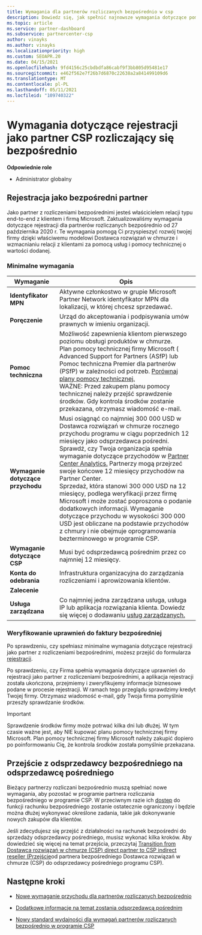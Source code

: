 ```yaml
---
title: Wymagania dla partnerów rozliczanych bezpośrednio w csp
description: Dowiedz się, jak spełnić najnowsze wymagania dotyczące pomocy technicznej i usług, aby zostać partnerem rozliczania bezpośredniego w programie Microsoft Cloud Solution Provider (CSP).
ms.topic: article
ms.service: partner-dashboard
ms.subservice: partnercenter-csp
author: vinayks
ms.author: vinayks
ms.localizationpriority: high
ms.custom: SEOAPR.20
ms.date: 04/15/2021
ms.openlocfilehash: 9fd4156c25cbdbdfa86cabf9f3bb805d95481e17
ms.sourcegitcommit: e462f562e7f26b7d6870c22638a2a841499109d6
ms.translationtype: MT
ms.contentlocale: pl-PL
ms.lasthandoff: 05/11/2021
ms.locfileid: "109740322"
---
```

# <a name="requirements-to-enroll-as-a-csp-direct-bill-partner"></a>Wymagania dotyczące rejestracji jako partner CSP rozliczający się bezpośrednio

**Odpowiednie role**

- Administrator globalny

## <a name="enroll-as-a-direct-partner"></a>Rejestracja jako bezpośredni partner

Jako partner z rozliczeniami bezpośrednimi jesteś właścicielem relacji typu end-to-end z klientem i firmą Microsoft. Zaktualizowaliśmy wymagania dotyczące rejestracji dla partnerów rozliczanych bezpośrednio od 27 października 2020 r. Te wymagania pomogą Ci przyspieszyć rozwój twojej firmy dzięki właściwemu modelowi Dostawca rozwiązań w chmurze i wzmacnianiu relacji z klientami za pomocą usług i pomocy technicznej o wartości dodanej.  

### <a name="minimum-requirements"></a>Minimalne wymagania

|**Wymaganie**|  **Opis**  |
|--------------------------------|--------------------------------------------------------------|
|**Identyfikator MPN**   |Aktywne członkostwo w grupie Microsoft Partner Network identyfikator MPN dla lokalizacji, w której chcesz sprzedawać.   |
|**Poręczenie**   |Urząd do akceptowania i podpisywania umów prawnych w imieniu organizacji.|
|**Pomoc techniczna**   |Możliwość zapewnienia klientom pierwszego poziomu obsługi produktów w chmurze. <br/>Plan pomocy technicznej firmy Microsoft ( Advanced Support for Partners (ASfP) lub Pomoc techniczna Premier dla partnerów (PSfP) w zależności od potrzeb. [Porównaj plany pomocy technicznej.](https://partner.microsoft.com/support/partnersupport)<br/>WAŻNE: Przed zakupem planu pomocy technicznej należy przejść sprawdzenie środków. Gdy kontrola środków zostanie przekazana, otrzymasz wiadomość e-mail. |
|**Wymaganie dotyczące przychodu**|Musi osiągnąć co najmniej 300 000 USD w Dostawca rozwiązań w chmurze rocznego przychodu programu w ciągu poprzednich 12 miesięcy jako odsprzedawca pośredni. Sprawdź, czy Twoja organizacja spełnia wymaganie dotyczące przychodów w [Partner Center Analytics.](https://partner.microsoft.com/resources/detail/new-subscription-analytics-report-on-partner-center-guide-pdf) Partnerzy mogą przejrzeć swoje końcowe 12 miesięcy przychodów na Partner Center.<br/>Sprzedaż, która stanowi 300 000 USD na 12 miesięcy, podlega weryfikacji przez firmę Microsoft i może zostać poproszona o podanie dodatkowych informacji. Wymaganie dotyczące przychodu w wysokości 300 000 USD jest obliczane na podstawie przychodów z chmury i nie obejmuje oprogramowania bezterminowego w programie CSP.|
|**Wymaganie dotyczące CSP**|Musi być odsprzedawcą pośrednim przez co najmniej 12 miesięcy.| 
|**Konta do odebrania** |Infrastruktura organizacyjna do zarządzania rozliczeniami i aprowizowania klientów.|
|**Zalecenie**|             |
|**Usługa zarządzana**   |Co najmniej jedna zarządzana usługa, usługa IP lub aplikacja rozwiązania klienta. Dowiedz się więcej o dodawaniu [usług zarządzanych.](https://partner.microsoft.com/business-opportunities/managed-services-provider)|


### <a name="verify-direct-bill-eligibility"></a>Weryfikowanie uprawnień do faktury bezpośredniej

Po sprawdzeniu, czy spełniasz minimalne wymagania dotyczące rejestracji jako partner z rozliczeniami bezpośrednimi, możesz przejść do formularza [rejestracji](https://forms.office.com/r/0fP4fFT8n8).

Po sprawdzeniu, czy Firma spełnia wymagania dotyczące uprawnień do rejestracji jako partner z rozliczeniami bezpośrednimi, a aplikacja rejestracji została ukończona, przejmiemy i zweryfikujemy informacje biznesowe podane w procesie rejestracji. W ramach tego przeglądu sprawdzimy kredyt Twojej firmy. Otrzymasz wiadomość e-mail, gdy Twoja firma pomyślnie przeszły sprawdzanie środków.

>[!IMPORTANT]
>Sprawdzenie środków firmy może potrwać kilka dni lub dłużej. W tym czasie ważne jest, aby NIE kupować planu pomocy technicznej firmy Microsoft. Plan pomocy technicznej firmy Microsoft należy zakupić dopiero po poinformowaniu Cię, że kontrola środków została pomyślnie przekazana.

## <a name="transition-from-direct-to-indirect-reseller"></a>Przejście z odsprzedawcy bezpośredniego na odsprzedawcę pośredniego

Bieżący partnerzy rozliczani bezpośrednio muszą spełniać nowe wymagania, aby pozostać w programie partnera rozliczania bezpośredniego w programie CSP. W przeciwnym razie ich [dostęp](restricted-direct-bill-capabilities.md) do funkcji rachunku bezpośredniego zostanie ostatecznie ograniczony i będzie można dłużej wykonywać określone zadania, takie jak dokonywanie nowych zakupów dla klientów.

Jeśli zdecydujesz się przejść z działalności na rachunek bezpośredni do sprzedaży odsprzedawcy pośredniego, musisz wykonać kilka kroków. Aby dowiedzieć się więcej na temat przejścia, przeczytaj [Transition from Dostawca rozwiązań w chmurze (CSP) direct partner to CSP indirect reseller (Przejście](transition-direct-to-indirect.md)od partnera bezpośredniego Dostawca rozwiązań w chmurze (CSP) do odsprzedawcy pośredniego programu CSP).

## <a name="next-steps"></a>Następne kroki

- [Nowe wymaganie przychodu dla partnerów rozliczanych bezpośrednio](./announcements/2020-october.md#13)
 
- [Dodatkowe informacje na temat zostania odsprzedawcą pośrednim](https://assetsprod.microsoft.com/csp-directbill-to-indirect-transition.pdf)

- [Nowy standard wydajności dla wymagań partnerów rozliczanych bezpośrednio w programie CSP](https://partner.microsoft.com/resources/collection/new-performance-standard-for-direct-bill-partner-requirements-in-csp#/)
